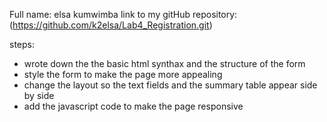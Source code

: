 Full name: elsa kumwimba
link to my gitHub repository:(https://github.com/k2elsa/Lab4_Registration.git)

steps:
- wrote down the the basic html synthax and the structure of the form
- style the form to make the page more appealing
- change the layout so the text fields and the summary table appear side by side
- add the javascript code to make the page responsive